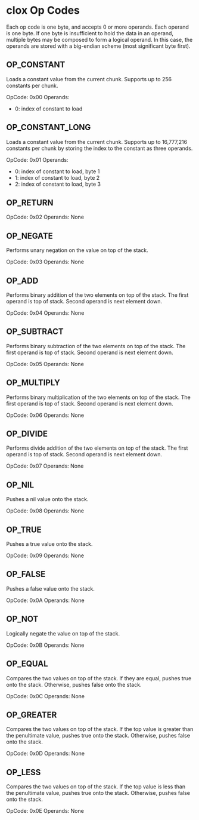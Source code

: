clox Op Codes
==============

Each op code is one byte, and accepts 0 or more operands. Each operand is one byte. If one byte is insufficient to hold the data in an operand, multiple bytes may be composed to form a logical operand. In this case, the operands are stored with a big-endian scheme (most significant byte first).

OP_CONSTANT
-----------

Loads a constant value from the current chunk. Supports up to 256 constants per chunk.

OpCode: 0x00
Operands:
- 0: index of constant to load

OP_CONSTANT_LONG
----------------

Loads a constant value from the current chunk. Supports up to 16,777,216 constants per chunk by storing the index to the constant as three operands.

OpCode: 0x01
Operands:
- 0: index of constant to load, byte 1
- 1: index of constant to load, byte 2
- 2: index of constant to load, byte 3

OP_RETURN
---------

OpCode: 0x02
Operands: None

OP_NEGATE
---------

Performs unary negation on the value on top of the stack.

OpCode: 0x03
Operands: None

OP_ADD
------

Performs binary addition of the two elements on top of the stack. The first operand is top of stack. Second operand is next element down.

OpCode: 0x04
Operands: None

OP_SUBTRACT
-----------

Performs binary subtraction of the two elements on top of the stack. The first operand is top of stack. Second operand is next element down.

OpCode: 0x05
Operands: None

OP_MULTIPLY
-----------

Performs binary multiplication of the two elements on top of the stack. The first operand is top of stack. Second operand is next element down.

OpCode: 0x06
Operands: None

OP_DIVIDE
---------

Performs divide addition of the two elements on top of the stack. The first operand is top of stack. Second operand is next element down.

OpCode: 0x07
Operands: None

OP_NIL
------

Pushes a nil value onto the stack.

OpCode: 0x08
Operands: None

OP_TRUE
-------

Pushes a true value onto the stack.

OpCode: 0x09
Operands: None

OP_FALSE
--------

Pushes a false value onto the stack.

OpCode: 0x0A
Operands: None

OP_NOT
--------

Logically negate the value on top of the stack.

OpCode: 0x0B
Operands: None

OP_EQUAL
--------

Compares the two values on top of the stack. If they are equal, pushes true onto the stack. Otherwise, pushes false onto the stack.

OpCode: 0x0C
Operands: None

OP_GREATER
--------

Compares the two values on top of the stack. If the top value is greater than the penultimate value, pushes true onto the stack. Otherwise, pushes false onto the stack.

OpCode: 0x0D
Operands: None

OP_LESS
--------

Compares the two values on top of the stack. If the top value is less than the penultimate value, pushes true onto the stack. Otherwise, pushes false onto the stack.

OpCode: 0x0E
Operands: None